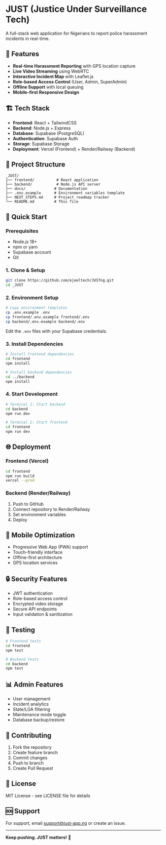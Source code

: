 # JUST (Justice Under Surveillance Tech)

A full-stack web application for Nigerians to report police harassment incidents in real-time.

## 🚀 Features

- **Real-time Harassment Reporting** with GPS location capture
- **Live Video Streaming** using WebRTC
- **Interactive Incident Map** with Leaflet.js
- **Role-based Access Control** (User, Admin, SuperAdmin)
- **Offline Support** with local queuing
- **Mobile-first Responsive Design**

## 🏗️ Tech Stack

- **Frontend**: React + TailwindCSS
- **Backend**: Node.js + Express
- **Database**: Supabase (PostgreSQL)
- **Authentication**: Supabase Auth
- **Storage**: Supabase Storage
- **Deployment**: Vercel (Frontend) + Render/Railway (Backend)

## 📁 Project Structure

```
_JUST/
├── frontend/          # React application
├── backend/           # Node.js API server
├── docs/             # Documentation
├── .env.example      # Environment variables template
├── NEXT_STEPS.md     # Project roadmap tracker
└── README.md         # This file
```

## 🚀 Quick Start

### Prerequisites

- Node.js 18+ 
- npm or yarn
- Supabase account
- Git

### 1. Clone & Setup

```bash
git clone https://github.com/ejoeltech/JUSTng.git
cd _JUST
```

### 2. Environment Setup

```bash
# Copy environment templates
cp .env.example .env
cp frontend/.env.example frontend/.env
cp backend/.env.example backend/.env
```

Edit the `.env` files with your Supabase credentials.

### 3. Install Dependencies

```bash
# Install frontend dependencies
cd frontend
npm install

# Install backend dependencies
cd ../backend
npm install
```

### 4. Start Development

```bash
# Terminal 1: Start backend
cd backend
npm run dev

# Terminal 2: Start frontend
cd frontend
npm run dev
```

## 🌐 Deployment

### Frontend (Vercel)

```bash
cd frontend
npm run build
vercel --prod
```

### Backend (Render/Railway)

1. Push to GitHub
2. Connect repository to Render/Railway
3. Set environment variables
4. Deploy

## 📱 Mobile Optimization

- Progressive Web App (PWA) support
- Touch-friendly interface
- Offline-first architecture
- GPS location services

## 🔒 Security Features

- JWT authentication
- Role-based access control
- Encrypted video storage
- Secure API endpoints
- Input validation & sanitization

## 🧪 Testing

```bash
# Frontend tests
cd frontend
npm test

# Backend tests
cd backend
npm test
```

## 📊 Admin Features

- User management
- Incident analytics
- State/LGA filtering
- Maintenance mode toggle
- Database backup/restore

## 🤝 Contributing

1. Fork the repository
2. Create feature branch
3. Commit changes
4. Push to branch
5. Create Pull Request

## 📄 License

MIT License - see LICENSE file for details

## 🆘 Support

For support, email support@just-app.ng or create an issue.

---

**Keep pushing. JUST matters!** 🚀
